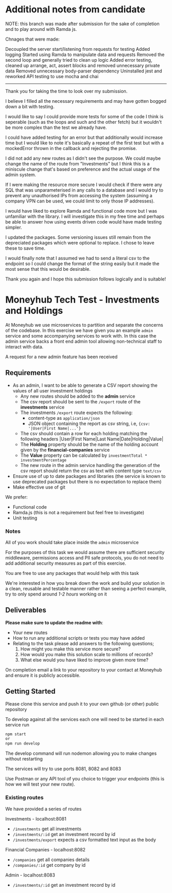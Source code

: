 # Additional notes from candidate

NOTE: this branch was made after submission for the sake of completion and to play around with Ramda js.

Chnages that were made:

Decoupled the server start/listening from requests for testing
Added logging
Started using Ramda to manipulate data and requests
Removed the second loop and generally tried to clean up logic
Added error testing, cleaned up arrange, act, assert blocks and removed unnecessary private data
Removed unnecessary body-parser dependency
Uninstalled jest and reworked API testing to use mocha and chai

---

Thank you for taking the time to look over my submission.

I believe I filled all the necessary requirements and may have gotten bogged down a bit with testing. 

I would like to say I could provide more tests for some of the code I think is seperable (such as the loops and such and the other fetch) but it wouldn't be more complex than the test we already have.

I could have added testing for an error but that additionally would increase time but I would like to note it's basically a repeat of the first test but with a mockedError thrown in the callback and rejecting the promise.

I did not add any new routes as I didn't see the purpose. We could maybe change the name of the route from "Investments" but I think this is a miniscule change that's based on preference and the actual usage of the admin system.

If I were making the resource more secure I would check if there were any SQL that was unparameterised in any calls to a database and I would try to prevent any unauthorised IPs from accessing the system (assuming a company VPN can be used, we could limit to only those IP addresses).

I would have liked to explore Ramda and functional code more but I was unfamiliar with the library. I will investigate this in my free time and perhaps be able to answer how using events driven code would have made testing simpler.

I updated the packages. Some versioning issues still remain from the depreciated packages which were optional to replace. I chose to leave these to save time.

I would finally note that I assumed we had to send a literal csv to the endpoint so I could change the format of the string easily but it made the most sense that this would be desirable.

Thank you again and I hope this submission follows logically and is suitable!

# Moneyhub Tech Test - Investments and Holdings

At Moneyhub we use microservices to partition and separate the concerns of the codebase. In this exercise we have given you an example `admin` service and some accompanying services to work with. In this case the admin service backs a front end admin tool allowing non-technical staff to interact with data.

A request for a new admin feature has been received

## Requirements

- As an admin, I want to be able to generate a CSV report showing the values of all user investment holdings
    - Any new routes should be added to the **admin** service
    - The csv report should be sent to the `/export` route of the **investments** service
    - The investments `/export` route expects the following:
        - content-type as `application/json`
        - JSON object containing the report as csv string, i.e, `{csv: '|User|First Name|...'}`
    - The csv should contain a row for each holding matching the following headers
    |User|First Name|Last Name|Date|Holding|Value|
    - The **Holding** property should be the name of the holding account given by the **financial-companies** service
    - The **Value** property can be calculated by `investmentTotal * investmentPercentage`
    - The new route in the admin service handling the generation of the csv report should return the csv as text with content type `text/csv`
- Ensure use of up to date packages and libraries (the service is known to use deprecated packages but there is no expectation to replace them)
- Make effective use of git

We prefer:
- Functional code
- Ramda.js (this is not a requirement but feel free to investigate)
- Unit testing

### Notes
All of you work should take place inside the `admin` microservice

For the purposes of this task we would assume there are sufficient security middleware, permissions access and PII safe protocols, you do not need to add additional security measures as part of this exercise.

You are free to use any packages that would help with this task

We're interested in how you break down the work and build your solution in a clean, reusable and testable manner rather than seeing a perfect example, try to only spend around *1-2 hours* working on it

## Deliverables
**Please make sure to update the readme with**:

- Your new routes
- How to run any additional scripts or tests you may have added
- Relating to the task please add answers to the following questions;
    1. How might you make this service more secure?
    2. How would you make this solution scale to millions of records?
    3. What else would you have liked to improve given more time?


On completion email a link to your repository to your contact at Moneyhub and ensure it is publicly accessible.

## Getting Started

Please clone this service and push it to your own github (or other) public repository

To develop against all the services each one will need to be started in each service run

```bash
npm start
or
npm run develop
```

The develop command will run nodemon allowing you to make changes without restarting

The services will try to use ports 8081, 8082 and 8083

Use Postman or any API tool of you choice to trigger your endpoints (this is how we will test your new route).

### Existing routes
We have provided a series of routes

Investments - localhost:8081
- `/investments` get all investments
- `/investments/:id` get an investment record by id
- `/investments/export` expects a csv formatted text input as the body

Financial Companies - localhost:8082
- `/companies` get all companies details
- `/companies/:id` get company by id

Admin - localhost:8083
- `/investments/:id` get an investment record by id

